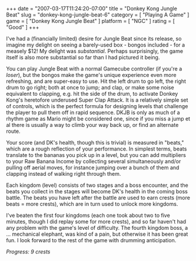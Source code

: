 +++
date = "2007-03-17T11:24:20-07:00"
title = "Donkey Kong Jungle Beat"
slug = "donkey-kong-jungle-beat-6"
category = [ "Playing A Game" ]
game = [ "Donkey Kong Jungle Beat" ]
platform = [ "NGC" ]
rating = [ "Good" ]
+++

I've had a (financially limited) desire for Jungle Beat since its release, so imagine my delight on seeing a barely-used box - bongos included - for a measely $12!  My delight was <i>substantial</i>.  Perhaps surprisingly, the game itself is also more substantial so far than I had pictured it being.

You can play Jungle Beat with a normal Gamecube controller (if you're a <i>loser</i>), but the bongos make the game's unique experience even more refreshing, and are super-easy to use.  Hit the left drum to go left, the right drum to go right; both at once to jump; and clap, or make some noise equivalent to clapping, e.g. hit the side of the drum, to activate Donkey Kong's heretofore underused Super Clap Attack.  It is a relatively simple set of controls, which is the perfect formula for designing levels that challenge the player to pull them off in rapid sequence.  DKJB is only as much of a rhythm game as Mario might be considered one, since if you miss a jump et al there is usually a way to climb your way back up, or find an alternate route.

Your score (and DK's health, though this is trivial) is measured in "beats," which are a rough reflection of your performance.  In simplest terms, beats translate to the bananas you pick up in a level, but you can add multipliers to your Raw Banana Income by collecting several simultaneously and/or pulling off aerial moves, for instance jumping over a bunch of them and clapping instead of walking right through them.

Each kingdom (level) consists of two stages and a boss encounter, and the beats you collect in the stages will become DK's health in the coming boss battle.  The beats you have left after the battle are used to earn crests (more beats = more crests), which are in turn used to unlock more kingdoms.

I've beaten the first four kingdoms (each one took about two to five minutes, though I did replay some for more crests), and so far haven't had any problem with the game's level of difficulty.  The fourth kingdom boss, a ... mechanical elephant, was kind of a pain, but otherwise it has been great fun.  I look forward to the rest of the game with drumming anticipation.

<i>Progress: 9 crests</i>